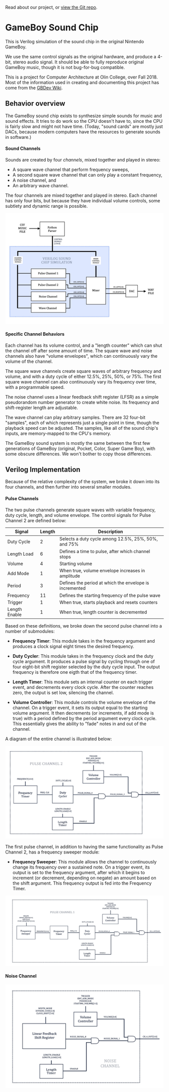 Read about our project, or [view the Git repo](https://github.com/aselker/gameboy-sound-chip).

# GameBoy Sound Chip

This is Verilog simulation of the sound chip in the original Nintendo GameBoy.  

We use the same control signals as the original hardware, and produce a 4-bit, stereo audio signal. It should be able to fully reproduce original GameBoy music, though it is not bug-for-bug compatible.

This is a project for Computer Architecture at Olin College, over Fall 2018.  Most of the information used in creating and documenting this project has come from the [GBDev Wiki](http://gbdev.gg8.se/wiki/articles/Gameboy_sound_hardware).

## Behavior overview

The GameBoy sound chip exists to synthesize simple sounds for music and sound effects.  It tries to do work so the CPU doesn't have to, since the CPU is fairly slow and might not have time.  (Today, "sound cards" are mostly just DACs, because modern computers have the resources to generate sounds in software.)

#### Sound Channels

Sounds are created by four *channels*, mixed together and played in stereo:
- A square wave channel that perform frequency sweeps,
- A second square wave channel that can only play a constant frequency,
- A noise channel, and
- An arbitrary wave channel.

The four channels are mixed together and played in stereo.  Each channel has only four bits, but because they have individual volume controls, some subtlety and dynamic range is possible.

![System](https://github.com/aselker/gameboy-sound-chip/blob/master/System.jpg?raw=true)

#### Specific Channel Behaviors

Each channel has its volume control, and a "length counter" which can shut the channel off after some amount of time.  The square wave and noise channels also have "volume envelopes", which can continuously vary the volume of the channel.

The square wave channels create square waves of arbitrary frequency and volume, and with a duty cycle of either 12.5%, 25%, 50%, or 75%.  The first square wave channel can also continuously vary its frequency over time, with a programmable speed.

The noise channel uses a linear feedback shift register (LFSR) as a simple pseudorandom number generator to create white noise.  Its frequency and shift-register length are adjustable.

The wave channel can play arbitrary samples.  There are 32 four-bit "samples", each of which represents just a single point in time, though the playback speed can be adjusted.  The samples, like all of the sound chip's inputs, are memory-mapped to the CPU's memory.

The GameBoy sound system is mostly the same between the first few generations of GameBoy (original, Pocket, Color, Super Game Boy), with some obscure differences.  We won't bother to copy those differences.

## Verilog Implementation

Because of the relative complexity of the system, we broke it down into its four channels, and then further into several smaller modules.

#### Pulse Channels

The two pulse channels generate square waves with variable frequency, duty cycle, length, and volume envelope. The control signals for Pulse Channel 2 are defined below:

| Signal         | Length | Description |
| -------------- | --- | --- |
| Duty Cycle | 2 | Selects a duty cycle among 12.5%, 25%, 50%, and 75% | 
| Length Load | 6 | Defines a time to pulse, after which channel stops |
| Volume | 4 | Starting volume |
| Add Mode | 1 | When true, volume envelope increases in amplitude |
| Period | 3 | Defines the period at which the envelope is incremented |
| Frequency | 11 | Defines the starting frequency of the pulse wave |
| Trigger | 1 | When true, starts playback and resets counters |
| Length Enable | 1 | When true, length counter is decremented |

Based on these definitions, we broke down the second pulse channel into a number of submodules:

- **Frequency Timer**: This module takes in the frequency argument and produces a clock signal eight times the desired frequency.

- **Duty Cycler**: This module takes in the frequency clock and the duty cycle argument. It produces a pulse signal by cycling through one of four eight-bit shift register selected by the duty cycle input. The output frequency is therefore one eigth that of the frequency timer.

- **Length Timer**: This module sets an internal counter on each trigger event, and decrements every clock cycle. After the counter reaches zero, the output is set low, silencing the channel.

- **Volume Controller**: This module controls the volume envelope of the channel. On a trigger event, it sets its output equal to the starting volume argument. It then decrements (or increments, if add mode is true) with a period defined by the period argument every clock cycle. This essentially gives the ability to "fade" notes in and out of the channel.

A diagram of the entire channel is illustrated below:

![Pulse Channel 2](https://github.com/aselker/gameboy-sound-chip/blob/master/Pulse2.jpg?raw=true)

The first pulse channel, in addition to having the same functionality as Pulse Channel 2, has a frequency sweeper module:

- **Frequency Sweeper**: This module allows the channel to continuously change its frequency over a sustained note. On a trigger event, its output is set to the frequency argument, after which it begins to increment (or decrement, depending on negate) an amount based on the shift argument. This frequency output is fed into the Frequency Timer.

![Pulse Channel 1](https://github.com/aselker/gameboy-sound-chip/blob/master/Pulse1.jpg?raw=true)

#### Noise Channel

![Noise Channel](https://github.com/aselker/gameboy-sound-chip/blob/master/Noise.jpg?raw=true)
